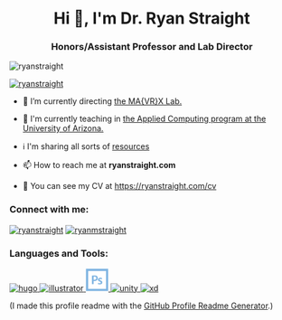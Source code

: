 <h1 align="center">Hi 👋, I'm Dr. Ryan Straight</h1>
<h3 align="center">Honors/Assistant Professor and Lab Director</h3>

<p align="left"> <img src="https://komarev.com/ghpvc/?username=ryanstraight&label=Profile%20views&color=0e75b6&style=flat" alt="ryanstraight" /> </p>

<p align="left"> <a href="https://github.com/ryo-ma/github-profile-trophy"><img src="https://github-profile-trophy.vercel.app/?username=ryanstraight" alt="ryanstraight" /></a> </p>

- 🔭 I’m currently directing [the MA{VR}X Lab.](https://github.com/mavrxlab/)

- 🏫 I'm currently teaching in [the Applied Computing program at the University of Arizona.](https://github.com/UAAppComp/)

- ℹ I'm sharing all sorts of [resources](https://github.com/ryanstraight/resources/)

- 📫 How to reach me at **ryanstraight.com**

- 📃 You can see my CV at <https://ryanstraight.com/cv>

<h3 align="left">Connect with me:</h3>
<p align="left">
<a href="https://twitter.com/ryanstraight" target="blank"><img align="center" src="https://raw.githubusercontent.com/rahuldkjain/github-profile-readme-generator/master/src/images/icons/Social/twitter.svg" alt="ryanstraight" height="30" width="40" /></a>
<a href="https://linkedin.com/in/ryanmstraight" target="blank"><img align="center" src="https://raw.githubusercontent.com/rahuldkjain/github-profile-readme-generator/master/src/images/icons/Social/linked-in-alt.svg" alt="ryanmstraight" height="30" width="40" /></a>
</p>

<h3 align="left">Languages and Tools:</h3>
<p align="left"> <a href="https://gohugo.io/" target="_blank"> <img src="https://api.iconify.design/logos-hugo.svg" alt="hugo" width="40" height="40"/> </a> <a href="https://www.adobe.com/in/products/illustrator.html" target="_blank"> <img src="https://www.vectorlogo.zone/logos/adobe_illustrator/adobe_illustrator-icon.svg" alt="illustrator" width="40" height="40"/> </a> <a href="https://www.photoshop.com/en" target="_blank"> <img src="https://raw.githubusercontent.com/devicons/devicon/master/icons/photoshop/photoshop-line.svg" alt="photoshop" width="40" height="40"/> </a> <a href="https://unity.com/" target="_blank"> <img src="https://www.vectorlogo.zone/logos/unity3d/unity3d-icon.svg" alt="unity" width="40" height="40"/> </a> <a href="https://www.adobe.com/products/xd.html" target="_blank"> <img src="https://cdn.worldvectorlogo.com/logos/adobe-xd.svg" alt="xd" width="40" height="40"/> </a> </p>

(I made this profile readme with the [GitHub Profile Readme Generator](https://rahuldkjain.github.io/gh-profile-readme-generator/).)
